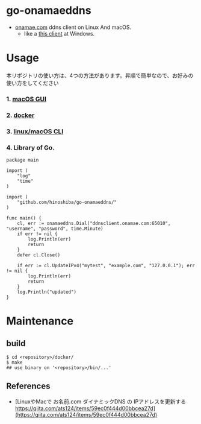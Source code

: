 go-onamaeddns
===

* [onamae.com](https://help.onamae.com/answer/7920) ddns client on Linux And macOS.
	* like a [this client](https://help.onamae.com/answer/7920) at Windows.

# Usage

本リポジトリの使い方は、4つの方法があります。昇順で簡単なので、お好みの使い方をしてください  

### 1. [macOS GUI](./usage-macOSgui.md)
### 2. [docker](./usage-docker.md)
### 3. [linux/macOS CLI](./usage-cli.md)
### 4. Library of Go.

```
package main

import (
	"log"
	"time"
)

import (
	"github.com/hinoshiba/go-onamaeddns/"
)

func main() {
	cl, err := onamaeddns.Dial("ddnsclient.onamae.com:65010", "username", "password", time.Minute)
	if err != nil {
		log.Println(err)
		return
	}
	defer cl.Close()

	if err := cl.UpdateIPv4("mytest", "example.com", "127.0.0.1"); err != nil {
		log.Println(err)
		return
	}
	log.Println("updated")
}
```


# Maintenance

## build

```
$ cd <repository>/docker/
$ make
## use binary on '<repository>/bin/...'
```


## References

* [LinuxやMacで お名前.com ダイナミックDNS の IPアドレスを更新する https://qiita.com/ats124/items/59ec0f444d00bbcea27d](https://qiita.com/ats124/items/59ec0f444d00bbcea27d)
